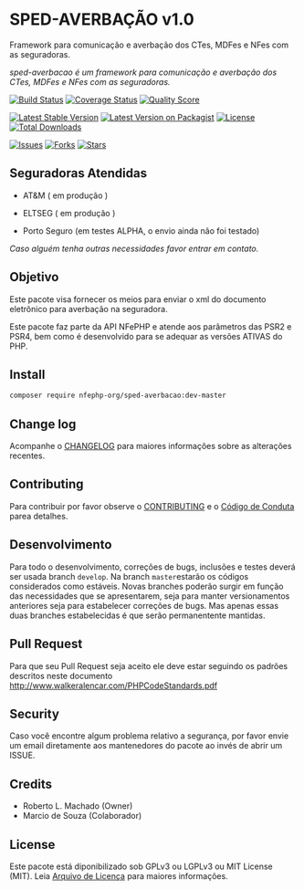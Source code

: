 # SPED-AVERBAÇÃO v1.0

Framework para comunicação e averbação dos CTes, MDFes e NFes com as seguradoras.

*sped-averbacao é um framework para comunicação e averbação dos CTes, MDFes e NFes com as seguradoras.*


[![Build Status][ico-travis]][link-travis]
[![Coverage Status][ico-scrutinizer]][link-scrutinizer]
[![Quality Score][ico-code-quality]][link-code-quality]

[![Latest Stable Version][ico-stable]][link-packagist]
[![Latest Version on Packagist][ico-version]][link-packagist]
[![License][ico-license]][link-packagist]
[![Total Downloads][ico-downloads]][link-downloads]

[![Issues][ico-issues]][link-issues]
[![Forks][ico-forks]][link-forks]
[![Stars][ico-stars]][link-stars]



## Seguradoras Atendidas

- AT&M ( em produção )

- ELTSEG ( em produção )

- Porto Seguro (em testes ALPHA, o envio ainda não foi testado)


*Caso alguém tenha outras necessidades favor entrar em contato.*

## Objetivo

Este pacote visa fornecer os meios para enviar o xml do documento eletrônico para averbação na seguradora.

Este pacote faz parte da API NFePHP e atende aos parâmetros das PSR2 e PSR4, bem como é desenvolvido para se adequar as versões ATIVAS do PHP.

## Install

```sh
composer require nfephp-org/sped-averbacao:dev-master
```

## Change log

Acompanhe o [CHANGELOG](CHANGELOG.md) para maiores informações sobre as alterações recentes.


## Contributing

Para contribuir por favor observe o [CONTRIBUTING](CONTRIBUTING.md) e o  [Código de Conduta](CONDUCT.md) parea detalhes.


## Desenvolvimento

Para todo o desenvolvimento, correções de bugs, inclusões e testes deverá ser usada branch `develop`.
Na branch `master`estarão os códigos considerados como estáveis.
Novas branches poderão surgir em função das necessidades que se apresentarem, seja para manter versionamentos anteriores seja para estabelecer correções de bugs. Mas apenas essas duas branches estabelecidas é que serão permanentente mantidas.

## Pull Request

Para que seu Pull Request seja aceito ele deve estar seguindo os padrões descritos neste documento <http://www.walkeralencar.com/PHPCodeStandards.pdf>


## Security

Caso você encontre algum problema relativo a segurança, por favor envie um email diretamente aos mantenedores do pacote ao invés de abrir um ISSUE.

## Credits

- Roberto L. Machado (Owner)
- Marcio de Souza (Colaborador)

## License

Este pacote está diponibilizado sob GPLv3 ou LGPLv3 ou MIT License (MIT). Leia  [Arquivo de Licença](LICENSE.md) para maiores informações.


[ico-stable]: https://poser.pugx.org/nfephp-org/sped-averbacao/version
[ico-stars]: https://img.shields.io/github/stars/nfephp-org/sped-averbacao.svg?style=flat-square
[ico-forks]: https://img.shields.io/github/forks/nfephp-org/sped-averbacao.svg?style=flat-square
[ico-issues]: https://img.shields.io/github/issues/nfephp-org/sped-averbacao.svg?style=flat-square
[ico-travis]: https://img.shields.io/travis/nfephp-org/sped-averbacao/master.svg?style=flat-square
[ico-scrutinizer]: https://img.shields.io/scrutinizer/coverage/g/nfephp-org/sped-averbacao.svg?style=flat-square
[ico-code-quality]: https://img.shields.io/scrutinizer/g/nfephp-org/sped-averbacao.svg?style=flat-square
[ico-downloads]: https://img.shields.io/packagist/dt/nfephp-org/sped-averbacao.svg?style=flat-square
[ico-version]: https://img.shields.io/packagist/v/nfephp-org/sped-averbacao.svg?style=flat-square
[ico-license]: https://poser.pugx.org/nfephp-org/nfephp/license.svg?style=flat-square



[link-packagist]: https://packagist.org/packages/nfephp-org/sped-averbacao
[link-travis]: https://travis-ci.org/nfephp-org/sped-averbacao
[link-scrutinizer]: https://scrutinizer-ci.com/g/nfephp-org/sped-averbacao/code-structure
[link-code-quality]: https://scrutinizer-ci.com/g/nfephp-org/sped-averbacao
[link-downloads]: https://packagist.org/packages/nfephp-org/sped-averbacao
[link-author]: https://github.com/nfephp-org
[link-issues]: https://github.com/nfephp-org/sped-averbacao/issues
[link-forks]: https://github.com/nfephp-org/sped-averbacao/network
[link-stars]: https://github.com/nfephp-org/sped-averbacao/stargazers
[link-gitter]: https://gitter.im/nfephp-org/sped-averbacao?utm_source=badge&utm_medium=badge&utm_campaign=pr-badge&utm_content=badge
